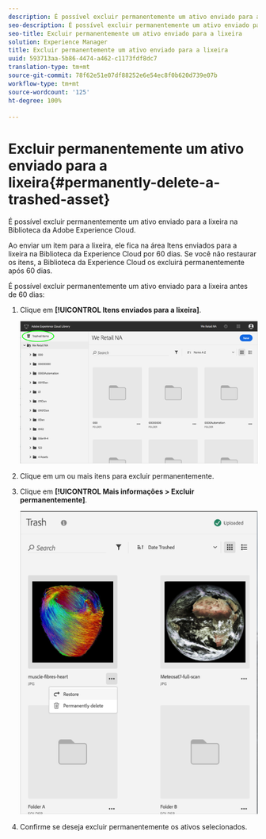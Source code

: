 ```yaml
---
description: É possível excluir permanentemente um ativo enviado para a lixeira na Biblioteca da Adobe Experience Cloud.
seo-description: É possível excluir permanentemente um ativo enviado para a lixeira na Biblioteca da Adobe Experience Cloud.
seo-title: Excluir permanentemente um ativo enviado para a lixeira
solution: Experience Manager
title: Excluir permanentemente um ativo enviado para a lixeira
uuid: 593713aa-5b86-4474-a462-c1173fdf8dc7
translation-type: tm+mt
source-git-commit: 78f62e51e07df88252e6e54ec8f0b620d739e07b
workflow-type: tm+mt
source-wordcount: '125'
ht-degree: 100%

---
```



# Excluir permanentemente um ativo enviado para a lixeira{#permanently-delete-a-trashed-asset}

É possível excluir permanentemente um ativo enviado para a lixeira na Biblioteca da Adobe Experience Cloud.

Ao enviar um item para a lixeira, ele fica na área Itens enviados para a lixeira na Biblioteca da Experience Cloud por 60 dias. Se você não restaurar os itens, a Biblioteca da Experience Cloud os excluirá permanentemente após 60 dias.

É possível excluir permanentemente um ativo enviado para a lixeira antes de 60 dias:

1. Clique em **[!UICONTROL Itens enviados para a lixeira]**.

   ![](assets/library_general_trashed_items.png)

1. Clique em um ou mais itens para excluir permanentemente.
1. Clique em **[!UICONTROL Mais informações > Excluir permanentemente]**.

   ![](assets/library_restore_perm_delete.png)

1. Confirme se deseja excluir permanentemente os ativos selecionados.

